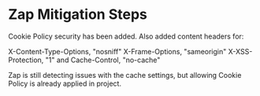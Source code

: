 ﻿# Zap Mitigation Steps

Cookie Policy security has been added.
Also added content headers for:

X-Content-Type-Options, "nosniff"
X-Frame-Options, "sameorigin"
X-XSS-Protection, "1"
and Cache-Control, "no-cache"


Zap is still detecting issues with the cache settings, but allowing Cookie Policy is already applied in project.


